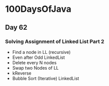 # 100DaysOfJava

## Day 62

### Solving Assignment of Linked List Part 2 

* Find a node in LL (recursive)
* Even after Odd LinkedList
* Delete every N nodes
* Swap two Nodes of LL
* kReverse
* Bubble Sort (Iterative) LinkedList